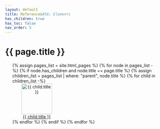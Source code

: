 ```yaml
---
layout: default
title: Reference&#58; Elements
has_children: true
has_toc: false
nav_order: 5
---
```


# {{ page.title }}

<!-- [pages_list] is an array of all html pages -->
<!-- if a [node] in [pages_list] has children and its title matches {{ page.title }}, puts its children pages in the array [children_list] -->
<!-- for every [child] in [children_list], print {{ child.thumbnail }} and {{ child.title}} as an image/text that links to {{ child.url }} -->

<ul>
{% assign pages_list = site.html_pages %}
{% for node in pages_list -%}
  {% if node.has_children and node.title == page.title %}
    {% assign children_list = pages_list | where: "parent", node.title %}
    {% for child in children_list -%}
    <div class="d-inline-block my-4" style="text-align:center; width:160px;">
      <a href="{{ child.url | absolute_url }}"><img src="{{ site.baseurl }}/assets/images/{{ child.thumbnail }}" alt="{{ child.title }}" width="100" height="100" /></a>
      <br>
      <a href="{{ child.url | absolute_url }}">{{ child.title }}</a>
    </div>  
    {% endfor %}
  {% endif %}
{% endfor %}
</ul>

